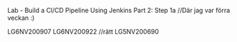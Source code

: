 
Lab - Build a Cl/CD Pipeline Using Jenkins
Part 2: Step 1a
//Där jag var förra veckan :)

LG6NV200907
LG6NV200922 //rätt
LG5NV200690